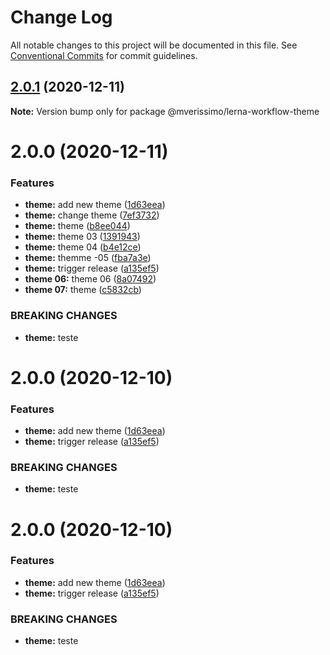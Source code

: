 # Change Log

All notable changes to this project will be documented in this file.
See [Conventional Commits](https://conventionalcommits.org) for commit guidelines.

## [2.0.1](https://github.com/mverissimo/lerna-workflow/compare/@mverissimo/lerna-workflow-theme@2.0.0...@mverissimo/lerna-workflow-theme@2.0.1) (2020-12-11)

**Note:** Version bump only for package @mverissimo/lerna-workflow-theme





# 2.0.0 (2020-12-11)


### Features

* **theme:** add new theme ([1d63eea](https://github.com/mverissimo/lerna-workflow/commit/1d63eea0917fca74b034c3e6ae468d4d139102ec))
* **theme:** change theme ([7ef3732](https://github.com/mverissimo/lerna-workflow/commit/7ef37328e753d3f2308865103ccbfa0dbc4bc26e))
* **theme:** theme ([b8ee044](https://github.com/mverissimo/lerna-workflow/commit/b8ee044550040cace73ae34b1e7354294a661eb1))
* **theme:** theme 03 ([1391943](https://github.com/mverissimo/lerna-workflow/commit/1391943f5ff9ffad00f3e4e672347431179fe709))
* **theme:** theme 04 ([b4e12ce](https://github.com/mverissimo/lerna-workflow/commit/b4e12ce509a80e57fcc2007316f43f47357d6d21))
* **theme:** themme -05 ([fba7a3e](https://github.com/mverissimo/lerna-workflow/commit/fba7a3ea4766db547bd56aaed641c87b70196999))
* **theme:** trigger release ([a135ef5](https://github.com/mverissimo/lerna-workflow/commit/a135ef5caae2eccffba67fcbd78811af72d8e3d2))
* **theme 06:** theme 06 ([8a07492](https://github.com/mverissimo/lerna-workflow/commit/8a0749267876eea3b830547988a34f46090cfd6a))
* **theme 07:** theme ([c5832cb](https://github.com/mverissimo/lerna-workflow/commit/c5832cb9643df4b383b701ccb698ef8d8544650d))


### BREAKING CHANGES

* **theme:** teste





# 2.0.0 (2020-12-10)


### Features

* **theme:** add new theme ([1d63eea](https://github.com/mverissimo/lerna-workflow/commit/1d63eea0917fca74b034c3e6ae468d4d139102ec))
* **theme:** trigger release ([a135ef5](https://github.com/mverissimo/lerna-workflow/commit/a135ef5caae2eccffba67fcbd78811af72d8e3d2))


### BREAKING CHANGES

* **theme:** teste





# 2.0.0 (2020-12-10)


### Features

* **theme:** add new theme ([1d63eea](https://github.com/mverissimo/lerna-workflow/commit/1d63eea0917fca74b034c3e6ae468d4d139102ec))
* **theme:** trigger release ([a135ef5](https://github.com/mverissimo/lerna-workflow/commit/a135ef5caae2eccffba67fcbd78811af72d8e3d2))


### BREAKING CHANGES

* **theme:** teste
